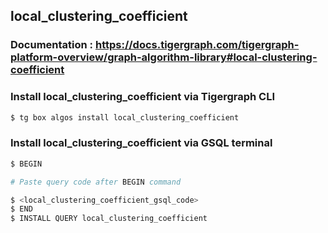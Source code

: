 ## local_clustering_coefficient
### Documentation : https://docs.tigergraph.com/tigergraph-platform-overview/graph-algorithm-library#local-clustering-coefficient
### Install local_clustering_coefficient via Tigergraph CLI
```bash
$ tg box algos install local_clustering_coefficient
```
### Install local_clustering_coefficient via GSQL terminal
```bash
$ BEGIN 

# Paste query code after BEGIN command

$ <local_clustering_coefficient_gsql_code>
$ END 
$ INSTALL QUERY local_clustering_coefficient
```